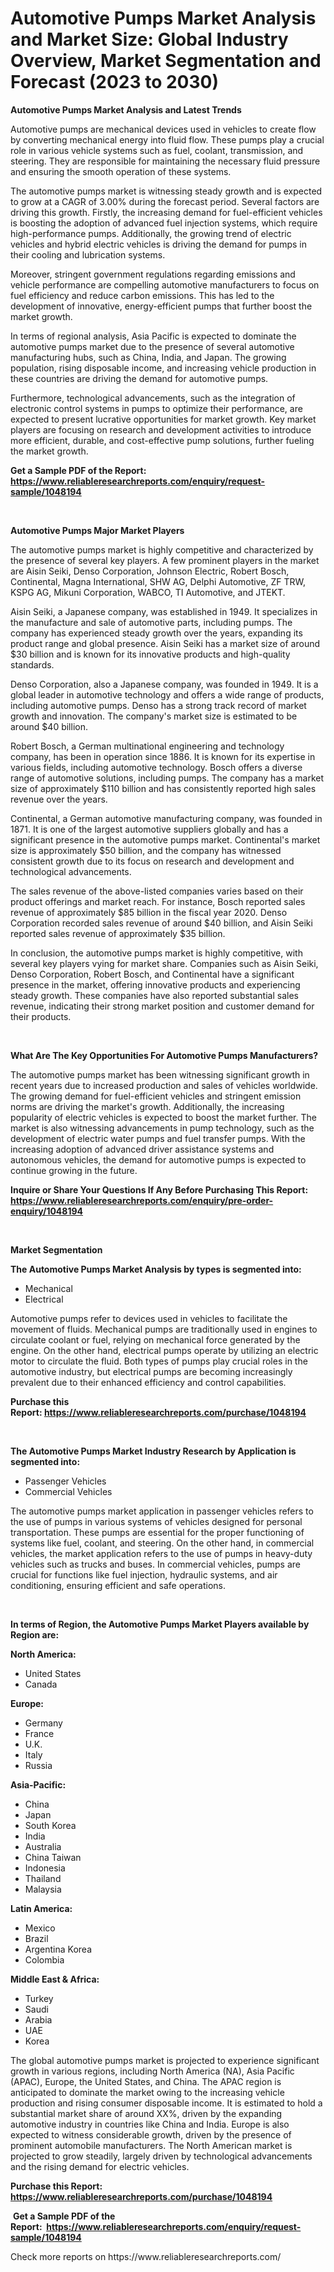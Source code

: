 <p><h1>Automotive Pumps Market Analysis and Market Size: Global Industry Overview, Market Segmentation and Forecast (2023 to 2030)</h1></p><p><strong>Automotive Pumps Market Analysis and Latest Trends</strong></p>
<p><p>Automotive pumps are mechanical devices used in vehicles to create flow by converting mechanical energy into fluid flow. These pumps play a crucial role in various vehicle systems such as fuel, coolant, transmission, and steering. They are responsible for maintaining the necessary fluid pressure and ensuring the smooth operation of these systems.</p><p>The automotive pumps market is witnessing steady growth and is expected to grow at a CAGR of 3.00% during the forecast period. Several factors are driving this growth. Firstly, the increasing demand for fuel-efficient vehicles is boosting the adoption of advanced fuel injection systems, which require high-performance pumps. Additionally, the growing trend of electric vehicles and hybrid electric vehicles is driving the demand for pumps in their cooling and lubrication systems.</p><p>Moreover, stringent government regulations regarding emissions and vehicle performance are compelling automotive manufacturers to focus on fuel efficiency and reduce carbon emissions. This has led to the development of innovative, energy-efficient pumps that further boost the market growth.</p><p>In terms of regional analysis, Asia Pacific is expected to dominate the automotive pumps market due to the presence of several automotive manufacturing hubs, such as China, India, and Japan. The growing population, rising disposable income, and increasing vehicle production in these countries are driving the demand for automotive pumps.</p><p>Furthermore, technological advancements, such as the integration of electronic control systems in pumps to optimize their performance, are expected to present lucrative opportunities for market growth. Key market players are focusing on research and development activities to introduce more efficient, durable, and cost-effective pump solutions, further fueling the market growth.</p></p>
<p><strong>Get a Sample PDF of the Report:&nbsp; <a href="https://www.reliableresearchreports.com/enquiry/request-sample/1048194">https://www.reliableresearchreports.com/enquiry/request-sample/1048194</a></strong></p>
<p>&nbsp;</p>
<p><strong>Automotive Pumps Major Market Players</strong></p>
<p><p>The automotive pumps market is highly competitive and characterized by the presence of several key players. A few prominent players in the market are Aisin Seiki, Denso Corporation, Johnson Electric, Robert Bosch, Continental, Magna International, SHW AG, Delphi Automotive, ZF TRW, KSPG AG, Mikuni Corporation, WABCO, TI Automotive, and JTEKT.</p><p>Aisin Seiki, a Japanese company, was established in 1949. It specializes in the manufacture and sale of automotive parts, including pumps. The company has experienced steady growth over the years, expanding its product range and global presence. Aisin Seiki has a market size of around $30 billion and is known for its innovative products and high-quality standards.</p><p>Denso Corporation, also a Japanese company, was founded in 1949. It is a global leader in automotive technology and offers a wide range of products, including automotive pumps. Denso has a strong track record of market growth and innovation. The company's market size is estimated to be around $40 billion.</p><p>Robert Bosch, a German multinational engineering and technology company, has been in operation since 1886. It is known for its expertise in various fields, including automotive technology. Bosch offers a diverse range of automotive solutions, including pumps. The company has a market size of approximately $110 billion and has consistently reported high sales revenue over the years.</p><p>Continental, a German automotive manufacturing company, was founded in 1871. It is one of the largest automotive suppliers globally and has a significant presence in the automotive pumps market. Continental's market size is approximately $50 billion, and the company has witnessed consistent growth due to its focus on research and development and technological advancements.</p><p>The sales revenue of the above-listed companies varies based on their product offerings and market reach. For instance, Bosch reported sales revenue of approximately $85 billion in the fiscal year 2020. Denso Corporation recorded sales revenue of around $40 billion, and Aisin Seiki reported sales revenue of approximately $35 billion.</p><p>In conclusion, the automotive pumps market is highly competitive, with several key players vying for market share. Companies such as Aisin Seiki, Denso Corporation, Robert Bosch, and Continental have a significant presence in the market, offering innovative products and experiencing steady growth. These companies have also reported substantial sales revenue, indicating their strong market position and customer demand for their products.</p></p>
<p>&nbsp;</p>
<p><strong>What Are The Key Opportunities For Automotive Pumps Manufacturers?</strong></p>
<p><p>The automotive pumps market has been witnessing significant growth in recent years due to increased production and sales of vehicles worldwide. The growing demand for fuel-efficient vehicles and stringent emission norms are driving the market's growth. Additionally, the increasing popularity of electric vehicles is expected to boost the market further. The market is also witnessing advancements in pump technology, such as the development of electric water pumps and fuel transfer pumps. With the increasing adoption of advanced driver assistance systems and autonomous vehicles, the demand for automotive pumps is expected to continue growing in the future.</p></p>
<p><strong>Inquire or Share Your Questions If Any Before Purchasing This Report: <a href="https://www.reliableresearchreports.com/enquiry/pre-order-enquiry/1048194">https://www.reliableresearchreports.com/enquiry/pre-order-enquiry/1048194</a></strong></p>
<p>&nbsp;</p>
<p><strong>Market Segmentation</strong></p>
<p><strong>The Automotive Pumps Market Analysis by types is segmented into:</strong></p>
<p><ul><li>Mechanical</li><li>Electrical</li></ul></p>
<p><p>Automotive pumps refer to devices used in vehicles to facilitate the movement of fluids. Mechanical pumps are traditionally used in engines to circulate coolant or fuel, relying on mechanical force generated by the engine. On the other hand, electrical pumps operate by utilizing an electric motor to circulate the fluid. Both types of pumps play crucial roles in the automotive industry, but electrical pumps are becoming increasingly prevalent due to their enhanced efficiency and control capabilities.</p></p>
<p><strong>Purchase this Report:&nbsp;<a href="https://www.reliableresearchreports.com/purchase/1048194">https://www.reliableresearchreports.com/purchase/1048194</a></strong></p>
<p>&nbsp;</p>
<p><strong>The Automotive Pumps Market Industry Research by Application is segmented into:</strong></p>
<p><ul><li>Passenger Vehicles</li><li>Commercial Vehicles</li></ul></p>
<p><p>The automotive pumps market application in passenger vehicles refers to the use of pumps in various systems of vehicles designed for personal transportation. These pumps are essential for the proper functioning of systems like fuel, coolant, and steering. On the other hand, in commercial vehicles, the market application refers to the use of pumps in heavy-duty vehicles such as trucks and buses. In commercial vehicles, pumps are crucial for functions like fuel injection, hydraulic systems, and air conditioning, ensuring efficient and safe operations.</p></p>
<p>&nbsp;</p>
<p><strong>In terms of Region, the Automotive Pumps Market Players available by Region are:</strong></p>
<p>
    <p> <strong> North America: </strong>
        <ul>
            <li>United States</li>
            <li>Canada</li>
        </ul>
        </p> 
    <p> <strong> Europe: </strong>
        <ul>
            <li>Germany</li>
            <li>France</li>
            <li>U.K.</li>
            <li>Italy</li>
            <li>Russia</li>
        </ul>
        </p> 
    <p> <strong> Asia-Pacific: </strong>
        <ul>
            <li>China</li>
            <li>Japan</li>
            <li>South Korea</li>
            <li>India</li>
            <li>Australia</li>
            <li>China Taiwan</li>
            <li>Indonesia</li>
            <li>Thailand</li>
            <li>Malaysia</li>
        </ul>
        </p> 
    <p> <strong> Latin America: </strong>
        <ul>
            <li>Mexico</li>
            <li>Brazil</li>
            <li>Argentina Korea</li>
            <li>Colombia</li>
        </ul>
        </p> 
    <p> <strong> Middle East & Africa: </strong>
        <ul>
            <li>Turkey</li>
            <li>Saudi</li>
            <li>Arabia</li>
            <li>UAE</li>
            <li>Korea</li>
        </ul>
    </p>
    </p>
<p><p>The global automotive pumps market is projected to experience significant growth in various regions, including North America (NA), Asia Pacific (APAC), Europe, the United States, and China. The APAC region is anticipated to dominate the market owing to the increasing vehicle production and rising consumer disposable income. It is estimated to hold a substantial market share of around XX%, driven by the expanding automotive industry in countries like China and India. Europe is also expected to witness considerable growth, driven by the presence of prominent automobile manufacturers. The North American market is projected to grow steadily, largely driven by technological advancements and the rising demand for electric vehicles.</p></p>
<p><strong>Purchase this Report: <a href="https://www.reliableresearchreports.com/purchase/1048194">https://www.reliableresearchreports.com/purchase/1048194</a></strong></p>
<p>&nbsp;<strong>Get a Sample PDF of the Report:&nbsp;&nbsp;<a href="https://www.reliableresearchreports.com/enquiry/request-sample/1048194">https://www.reliableresearchreports.com/enquiry/request-sample/1048194</a></strong></p>
<p><strong></strong></p>
<p>Check more reports on https://www.reliableresearchreports.com/</p>